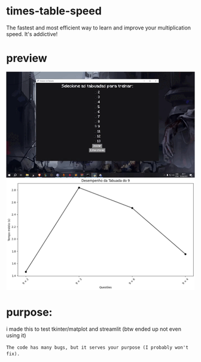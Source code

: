 # times-table-speed
The fastest and most efficient way to learn and improve your multiplication speed. It's addictive!

<h1> preview </h1> 
<img src="01.gif">
<img src="image.png">
<h1> purpose:</h1>
<p> i made this to test tkinter/matplot and streamlit (btw ended up not even using it)</p>

```The code has many bugs, but it serves your purpose (I probably won't fix).```
